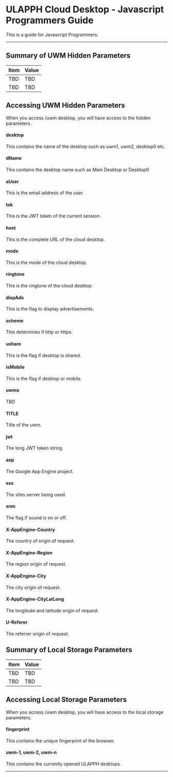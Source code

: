 ULAPPH Cloud Desktop - Javascript Programmers Guide
===================


This is a guide for Javascript Programmers.

----------

Summary of UWM Hidden Parameters
-------------

Item     | Value
-------- | ---
TBD		 | TBD
TBD		 | TBD

Accessing UWM Hidden Parameters
-------------

When you access /uwm desktop, you will have access to the hidden parameters.

#### <i class="icon-file"></i> desktop

This contains the name of the desktop such as uwm1, uwm2, desktop0 etc.

#### <i class="icon-file"></i> dName

This contains the desktop name such as Main Desktop or Desktop0

#### <i class="icon-file"></i> aUser

This is the email address of the user.

#### <i class="icon-file"></i> tok

This is the JWT token of the current session.

#### <i class="icon-file"></i> host

This is the complete URL of the cloud desktop.

#### <i class="icon-file"></i> mode

This is the mode of the cloud desktop.

#### <i class="icon-file"></i> ringtone

This is the ringtone of the cloud desktop.

#### <i class="icon-file"></i> dispAds

This is the flag to display advertisements.

#### <i class="icon-file"></i> scheme

This determines if http or https.

#### <i class="icon-file"></i> ushare

This is the flag if desktop is shared.

#### <i class="icon-file"></i> isMobile

This is the flag if desktop or mobile.

#### <i class="icon-file"></i> uwms

TBD

#### <i class="icon-file"></i> TITLE

Title of the uwm.

#### <i class="icon-file"></i> jwt

The long JWT token string.

#### <i class="icon-file"></i> aep

The Google App Engine project.

#### <i class="icon-file"></i> sss

The sites server being used.

#### <i class="icon-file"></i> snm

The flag if sound is on or off.

#### <i class="icon-file"></i> X-AppEngine-Country

The country of origin of request.

#### <i class="icon-file"></i> X-AppEngine-Region

The region origin of request.

#### <i class="icon-file"></i> X-AppEngine-City

The city origin of request.

#### <i class="icon-file"></i> X-AppEngine-CityLatLong

The longitude and latitude origin of request.

#### <i class="icon-file"></i> U-Referer

The referrer  origin of request.


Summary of Local Storage Parameters
-------------

Item     | Value
-------- | ---
TBD		 | TBD
TBD		 | TBD

Accessing Local Storage Parameters
-------------

When you access /uwm desktop, you will have access to the local storage parameters.

#### <i class="icon-file"></i> fingerprint

This contains the unique fingerprint of the browser.

#### <i class="icon-file"></i> uwm-1, uwm-2, uwm-n

This contains the currently opened ULAPPH desktops.



---------

